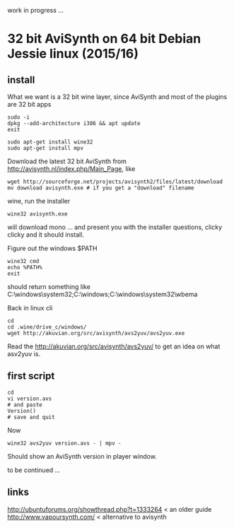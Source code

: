 work in progress ...

# 32 bit AviSynth on 64 bit Debian Jessie linux (2015/16)

## install

What we want is a 32 bit wine layer, since AviSynth and most of the plugins are 32 bit apps

    sudo -i
    dpkg --add-architecture i386 && apt update
    exit

    sudo apt-get install wine32
    sudo apt-get install mpv

Download the latest 32 bit AviSynth from <http://avisynth.nl/index.php/Main_Page>, like

    wget http://sourceforge.net/projects/avisynth2/files/latest/download
    mv download avisynth.exe # if you get a "download" filename

wine, run the installer

    wine32 avisynth.exe

will download mono ...
and present you with the installer questions, clicky clicky and it should install.

Figure out the windows $PATH

	wine32 cmd
	echo %PATH%
	exit

should return something like C:\windows\system32;C:\windows;C:\windows\system32\wbema

Back in linux cli
    
    cd
    cd .wine/drive_c/windows/
    wget http://akuvian.org/src/avisynth/avs2yuv/avs2yuv.exe

Read the <http://akuvian.org/src/avisynth/avs2yuv/> to get an idea on what asv2yuv is.

## first script

    cd
    vi version.avs
    # and paste
    Version()
    # save and quit

Now

    wine32 avs2yuv version.avs - | mpv -

Should show an AviSynth version in player window.

to be continued ...

## links
<http://ubuntuforums.org/showthread.php?t=1333264> < an older guide  
<http://www.vapoursynth.com/> < alternative to avisynth


